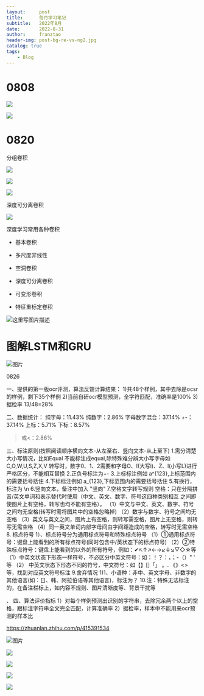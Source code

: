 ```yaml
---
layout:     post
title:      每月学习笔记
subtitle:   2022年8月
date:       2022-8-31
author:     franztao
header-img: post-bg-re-vs-ng2.jpg
catalog: true
tags:
    - Blog
---
```


# 0808

![](https://raw.githubusercontent.com/franztao/blog_picture/main/marktext/2022-08-08-15-46-26-image.png)

![](https://pic1.zhimg.com/80/v2-fa2ac3d71e9a92654d524d691adeece0_720w.jpg)

# 0820

 分组卷积

![](https://img2020.cnblogs.com/blog/1908255/202102/1908255-20210223222617083-832059149.png)

![](https://img2020.cnblogs.com/blog/1908255/202102/1908255-20210223222649055-1721975757.png)

![](https://img2020.cnblogs.com/blog/1908255/202102/1908255-20210223222703338-407757412.png)

深度可分离卷积

![](https://img2020.cnblogs.com/blog/1908255/202103/1908255-20210315185306607-972860030.png)

深度学习常用各种卷积

- 基本卷积

- 多尺度非线性

- 空洞卷积

- 深度可分离卷积

- 可变形卷积

- 特征重标定卷积

![这里写图片描述](https://img-blog.csdn.net/20180726212156279?watermark/2/text/aHR0cHM6Ly9ibG9nLmNzZG4ubmV0L3FxXzM1NDUxNTcy/font/5a6L5L2T/fontsize/400/fill/I0JBQkFCMA==/dissolve/70)

# 图解LSTM和GRU

![图片](https://mmbiz.qpic.cn/mmbiz_jpg/jupejmznDC8P7tJo4iaYYxVmCBon0iblvr13LfZtqXzPiao50og1xdyrjibNekIibhmlFzm2hNMMW30R37SpgkiczUjA/640?wx_fmt=jpeg&wxfrom=5&wx_lazy=1&wx_co=1)

0826

一、提供的第一版ocr评测，算法反馈计算结果：
1)共48个样例，其中去除是ocsr的样例，剩下35个样例
2)当前自研ocr模型预测，全字符匹配，准确率是100%
3)据检率 13/48=28%

二、数据统计：
纯字母：11.43%
纯数字：2.86%
字母数字混合：37.14%
+-：37.14%
上标：5.71%
下标：8.57%

> 或<：2.86%

三、标注原则(按照阅读顺序横向文本-从左至右、竖向文本-从上至下)
1.需分清楚大小写情况，比如Equal 不能标注成equal,除特殊难分辨大小写字母如C,O,W,U,S,Z,X,V
转写时，数字0、1、2需要和字母O、I(大写i)、Z、l(小写L)进行严格区分，不能相互替换
2.正负号标注为+-
3.上标标注例如 a^{123},上标范围内的需要括号括住
4.下标标注例如 a_{123},下标范围内的需要括号括住
5.有换行，标注为 \n
6.竖向文本，备注中加入 "竖向"
7.空格文字转写规则
空格：只在分隔拼音/英文单词和表示替代时使用（中文、英文、数字、符号这四种类别相互
之间即使图片上有空格，转写也均不能有空格）。
（1）中文与中文、英文、数字、符号之间均无空格(转写时需将图片中的空格忽略掉)
（2）数字与数字、符号之间均无空格
（3）英文与英文之间，图片上有空格，则转写需空格，图片上无空格，则转写无需空格
（4）同一英文单词内部字母间由字间距造成的空格，转写时无需空格
8. 标点符号
1）、标点符号分为通用标点符号和特殊标点符号
（1）①通用标点符号：键盘上能看到的所有标点符号(同时包含中/英状态下的标点符号)
（2）②特殊标点符号：键盘上能看到的以外的所有符号，例如：✔↖↑↗←→↙↓↘▽◇☆等
（1）中英文状态下形态一样符号，不必区分中英文符号：如：！？：，；-（）" ' 等
（2） 中英文状态下形态不同的符号，中文符号：如【】[]「」 。. 《》<>等，找到对应英文符号标注
9.舍弃情况
1)1、小语种：非中、英文字母、非数字的其他语言(如：日、韩、阿拉伯语等其他语言)，标注为？
10.注：特殊无法标注的，在备注栏标上，如内容不规则、图片清晰度等、背景干扰等

、
四、算法评价指标
1）对每个样例预测出识别的字符串，去除冗余两个以上的空格，跟标注字符串全文完全匹配，计算准确率
2）据检率，样本中不能用来ocr预测的样本比

https://zhuanlan.zhihu.com/p/415391534

![图片](https://mmbiz.qpic.cn/mmbiz_png/bicdMLzImlibQeibcTAuRACNicGu4icHQicWXI3icNokDveHAyicxWIY1LMPrRedxhvVPJzp7jLwrbQISrHzWevOZxmACA/640?wx_fmt=jpeg&wxfrom=5&wx_lazy=1&wx_co=1)

![](https://raw.githubusercontent.com/franztao/blog_picture/main/marktext/2022-09-01-10-37-55-image.png)

![](https://raw.githubusercontent.com/franztao/blog_picture/main/marktext/2022-09-01-10-38-03-image.png)

![](https://raw.githubusercontent.com/franztao/blog_picture/main/marktext/2022-09-01-10-38-09-image.png)

![](https://raw.githubusercontent.com/franztao/blog_picture/main/marktext/2022-09-01-10-38-48-image.png)
